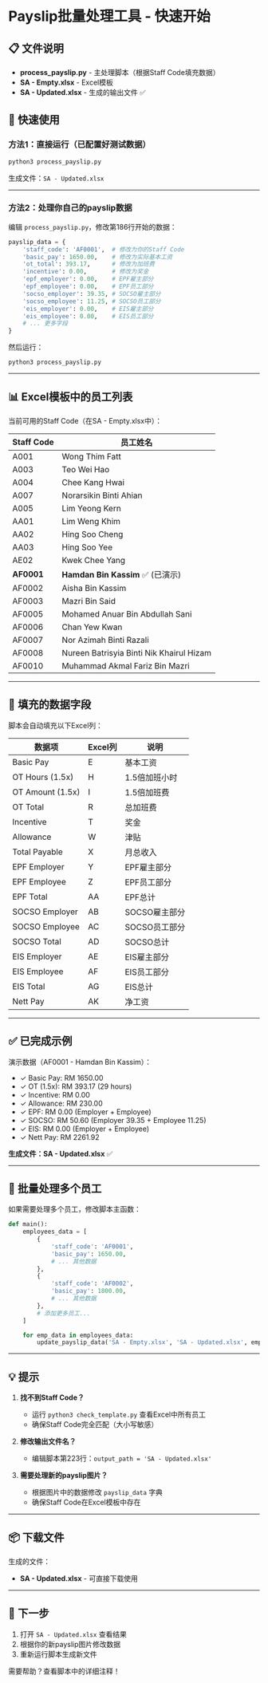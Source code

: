 # Payslip批量处理工具 - 快速开始

## 📋 文件说明

- **process_payslip.py** - 主处理脚本（根据Staff Code填充数据）
- **SA - Empty.xlsx** - Excel模板
- **SA - Updated.xlsx** - 生成的输出文件 ✅

## 🚀 快速使用

### 方法1：直接运行（已配置好测试数据）

```bash
python3 process_payslip.py
```

生成文件：`SA - Updated.xlsx`

---

### 方法2：处理你自己的payslip数据

编辑 `process_payslip.py`，修改第186行开始的数据：

```python
payslip_data = {
    'staff_code': 'AF0001',  # 修改为你的Staff Code
    'basic_pay': 1650.00,    # 修改为实际基本工资
    'ot_total': 393.17,      # 修改为加班费
    'incentive': 0.00,       # 修改为奖金
    'epf_employer': 0.00,    # EPF雇主部分
    'epf_employee': 0.00,    # EPF员工部分
    'socso_employer': 39.35, # SOCSO雇主部分
    'socso_employee': 11.25, # SOCSO员工部分
    'eis_employer': 0.00,    # EIS雇主部分
    'eis_employee': 0.00,    # EIS员工部分
    # ... 更多字段
}
```

然后运行：
```bash
python3 process_payslip.py
```

---

## 📊 Excel模板中的员工列表

当前可用的Staff Code（在SA - Empty.xlsx中）：

| Staff Code | 员工姓名 |
|------------|----------|
| A001 | Wong Thim Fatt |
| A003 | Teo Wei Hao |
| A004 | Chee Kang Hwai |
| A007 | Norarsikin Binti Ahian |
| A005 | Lim Yeong Kern |
| AA01 | Lim Weng Khim |
| AA02 | Hing Soo Cheng |
| AA03 | Hing Soo Yee |
| AE02 | Kwek Chee Yang |
| **AF0001** | **Hamdan Bin Kassim** ✅ (已演示) |
| AF0002 | Aisha Bin Kassim |
| AF0003 | Mazri Bin Said |
| AF0005 | Mohamed Anuar Bin Abdullah Sani |
| AF0006 | Chan Yew Kwan |
| AF0007 | Nor Azimah Binti Razali |
| AF0008 | Nureen Batrisyia Binti Nik Khairul Hizam |
| AF0010 | Muhammad Akmal Fariz Bin Mazri |

---

## 📝 填充的数据字段

脚本会自动填充以下Excel列：

| 数据项 | Excel列 | 说明 |
|--------|---------|------|
| Basic Pay | E | 基本工资 |
| OT Hours (1.5x) | H | 1.5倍加班小时 |
| OT Amount (1.5x) | I | 1.5倍加班费 |
| OT Total | R | 总加班费 |
| Incentive | T | 奖金 |
| Allowance | W | 津贴 |
| Total Payable | X | 月总收入 |
| EPF Employer | Y | EPF雇主部分 |
| EPF Employee | Z | EPF员工部分 |
| EPF Total | AA | EPF总计 |
| SOCSO Employer | AB | SOCSO雇主部分 |
| SOCSO Employee | AC | SOCSO员工部分 |
| SOCSO Total | AD | SOCSO总计 |
| EIS Employer | AE | EIS雇主部分 |
| EIS Employee | AF | EIS员工部分 |
| EIS Total | AG | EIS总计 |
| Nett Pay | AK | 净工资 |

---

## ✅ 已完成示例

演示数据（AF0001 - Hamdan Bin Kassim）：
- ✓ Basic Pay: RM 1650.00
- ✓ OT (1.5x): RM 393.17 (29 hours)
- ✓ Incentive: RM 0.00
- ✓ Allowance: RM 230.00
- ✓ EPF: RM 0.00 (Employer + Employee)
- ✓ SOCSO: RM 50.60 (Employer 39.35 + Employee 11.25)
- ✓ EIS: RM 0.00 (Employer + Employee)
- ✓ Nett Pay: RM 2261.92

**生成文件：SA - Updated.xlsx** ✅

---

## 🔄 批量处理多个员工

如果需要处理多个员工，修改脚本主函数：

```python
def main():
    employees_data = [
        {
            'staff_code': 'AF0001',
            'basic_pay': 1650.00,
            # ... 其他数据
        },
        {
            'staff_code': 'AF0002',
            'basic_pay': 1800.00,
            # ... 其他数据
        },
        # 添加更多员工...
    ]

    for emp_data in employees_data:
        update_payslip_data('SA - Empty.xlsx', 'SA - Updated.xlsx', emp_data)
```

---

## 💡 提示

1. **找不到Staff Code？**
   - 运行 `python3 check_template.py` 查看Excel中所有员工
   - 确保Staff Code完全匹配（大小写敏感）

2. **修改输出文件名？**
   - 编辑脚本第223行：`output_path = 'SA - Updated.xlsx'`

3. **需要处理新的payslip图片？**
   - 根据图片中的数据修改 `payslip_data` 字典
   - 确保Staff Code在Excel模板中存在

---

## 📦 下载文件

生成的文件：
- **SA - Updated.xlsx** - 可直接下载使用

---

## 🎯 下一步

1. 打开 `SA - Updated.xlsx` 查看结果
2. 根据你的新payslip图片修改数据
3. 重新运行脚本生成新文件

需要帮助？查看脚本中的详细注释！
